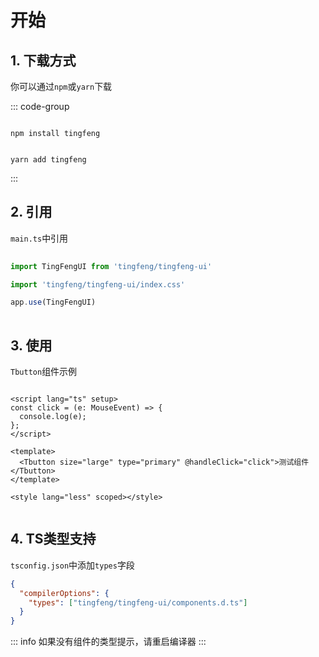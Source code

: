 # 开始

## 1. 下载方式

你可以通过`npm`或`yarn`下载

::: code-group

```[npm 方式]

npm install tingfeng

```

``` [yarn 方式]

yarn add tingfeng

```

:::
   

## 2. 引用

`main.ts`中引用

```ts
    
import TingFengUI from 'tingfeng/tingfeng-ui'

import 'tingfeng/tingfeng-ui/index.css'

app.use(TingFengUI)
    
```

## 3. 使用

`Tbutton`组件示例

```vue

<script lang="ts" setup>
const click = (e: MouseEvent) => {
  console.log(e);
};
</script>

<template>
  <Tbutton size="large" type="primary" @handleClick="click">测试组件</Tbutton>
</template>

<style lang="less" scoped></style>
    
```

## 4. TS类型支持
`tsconfig.json`中添加`types`字段
```json
{
  "compilerOptions": {
    "types": ["tingfeng/tingfeng-ui/components.d.ts"]
  }
}
```

::: info
如果没有组件的类型提示，请重启编译器
:::




